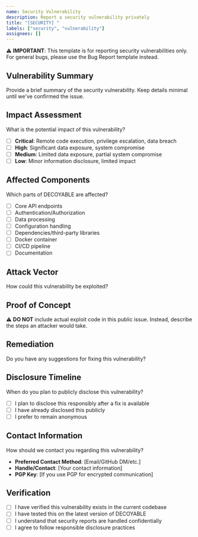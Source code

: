 ```yaml
---
name: Security Vulnerability
description: Report a security vulnerability privately
title: "[SECURITY] "
labels: ["security", "vulnerability"]
assignees: []
---
```


⚠️ **IMPORTANT**: This template is for reporting security vulnerabilities only.
For general bugs, please use the Bug Report template instead.

## Vulnerability Summary

Provide a brief summary of the security vulnerability. Keep details minimal until we've confirmed the issue.

## Impact Assessment

What is the potential impact of this vulnerability?

- [ ] **Critical**: Remote code execution, privilege escalation, data breach
- [ ] **High**: Significant data exposure, system compromise
- [ ] **Medium**: Limited data exposure, partial system compromise
- [ ] **Low**: Minor information disclosure, limited impact

## Affected Components

Which parts of DECOYABLE are affected?

- [ ] Core API endpoints
- [ ] Authentication/Authorization
- [ ] Data processing
- [ ] Configuration handling
- [ ] Dependencies/third-party libraries
- [ ] Docker container
- [ ] CI/CD pipeline
- [ ] Documentation

## Attack Vector

How could this vulnerability be exploited?

## Proof of Concept

⚠️ **DO NOT** include actual exploit code in this public issue.
Instead, describe the steps an attacker would take.

## Remediation

Do you have any suggestions for fixing this vulnerability?

## Disclosure Timeline

When do you plan to publicly disclose this vulnerability?

- [ ] I plan to disclose this responsibly after a fix is available
- [ ] I have already disclosed this publicly
- [ ] I prefer to remain anonymous

## Contact Information

How should we contact you regarding this vulnerability?

- **Preferred Contact Method**: [Email/GitHub DM/etc.]
- **Handle/Contact**: [Your contact information]
- **PGP Key**: [If you use PGP for encrypted communication]

## Verification

- [ ] I have verified this vulnerability exists in the current codebase
- [ ] I have tested this on the latest version of DECOYABLE
- [ ] I understand that security reports are handled confidentially
- [ ] I agree to follow responsible disclosure practices 
 